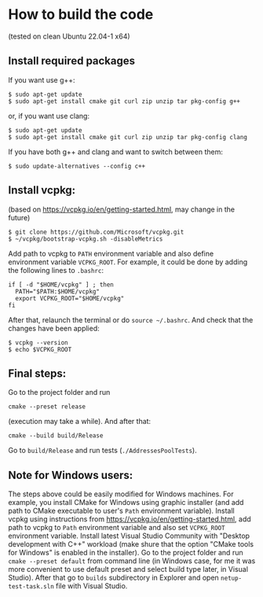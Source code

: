 # How to build the code 
(tested on clean Ubuntu 22.04-1 x64)

## Install required packages
If you want use g++:
```
$ sudo apt-get update
$ sudo apt-get install cmake git curl zip unzip tar pkg-config g++
```
or, if you want use clang:
```
$ sudo apt-get update
$ sudo apt-get install cmake git curl zip unzip tar pkg-config clang
```
If you have both g++ and clang and want to switch between them:
```
$ sudo update-alternatives --config c++
```

## Install vcpkg: 
(based on https://vcpkg.io/en/getting-started.html, may change in the future)
```
$ git clone https://github.com/Microsoft/vcpkg.git
$ ~/vcpkg/bootstrap-vcpkg.sh -disableMetrics
```
Add path to vcpkg to `PATH` environment variable and also define environment variable `VCPKG_ROOT`. For example, it could be done by adding the following lines to `.bashrc`:

```
if [ -d "$HOME/vcpkg" ] ; then
  PATH="$PATH:$HOME/vcpkg"
  export VCPKG_ROOT="$HOME/vcpkg"
fi
```
After that, relaunch the terminal or do `source ~/.bashrc`. And check that the changes have been applied: 
```
$ vcpkg --version
$ echo $VCPKG_ROOT
```


## Final steps:
Go to the project folder and run
```
cmake --preset release
```
(execution may take a while). 
And after that: 
```
cmake --build build/Release
```
Go to `build/Release` and run tests (`./AddressesPoolTests`). 



## Note for Windows users:
The steps above could be easily modified for Windows machines. For example, you install CMake for Windows using graphic installer (and add path to CMake executable to user's `Path` environment variable). Install vcpkg using instructions from https://vcpkg.io/en/getting-started.html, add path to vcpkg to `Path` environment variable and also set `VCPKG_ROOT` environment variable. Install latest Visual Studio Community with "Desktop development with C++" workload (make shure that the option "CMake tools for Windows" is enabled in the installer). Go to the project folder and run `cmake --preset default` from command line (in Windows case, for me it was more convenient to use default preset and select build type later, in Visual Studio). After that go to `builds` subdirectory in Explorer and open `netup-test-task.sln` file with Visual Studio. 
